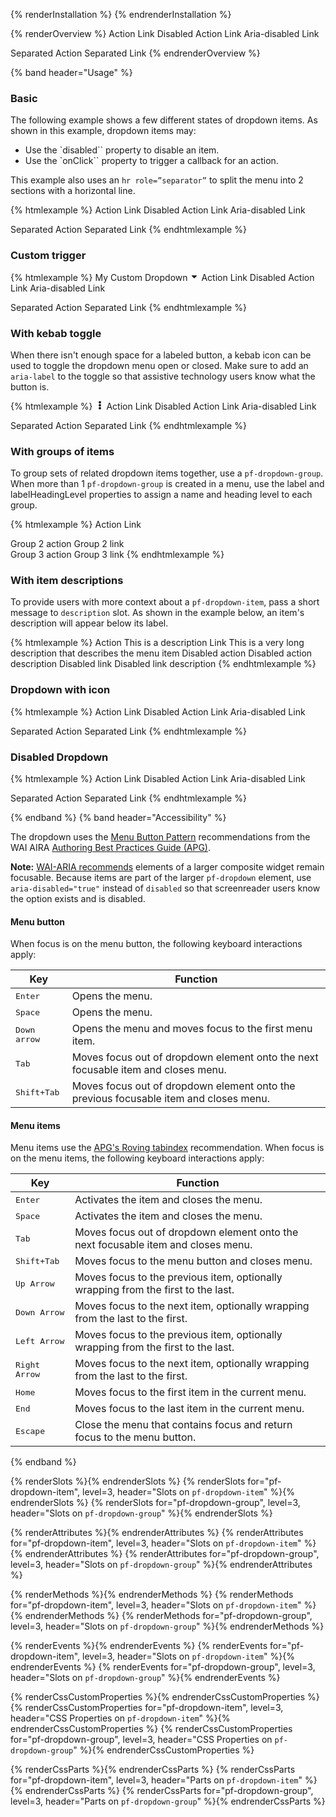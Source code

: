 {% renderInstallation %} {% endrenderInstallation %}

<script type="module">
import '@patternfly/elements/pf-dropdown/pf-dropdown.js';
</script>

{% renderOverview %}
  <pf-dropdown>
    <pf-dropdown-item>Action</pf-dropdown-item>
    <pf-dropdown-item to="#">Link</pf-dropdown-item>
    <pf-dropdown-item disabled>Disabled Action</pf-dropdown-item>
    <pf-dropdown-item disabled to="#">Link</pf-dropdown-item>
    <pf-dropdown-item aria-disabled="true" to="#">Aria-disabled Link</pf-dropdown-item>
    <div role="separator"></div>
    <pf-dropdown-item>Separated Action</pf-dropdown-item>
    <pf-dropdown-item to="#">Separated Link</pf-dropdown-item>
  </pf-dropdown>
{% endrenderOverview %}

{% band header="Usage" %}

### Basic

The following example shows a few different states of dropdown items. As shown in this example, dropdown items may:

- Use the `disabled`` property to disable an item.
- Use the `onClick`` property to trigger a callback for an action.

This example also uses an `hr role=”separator”` to split the menu into 2 sections with a horizontal line.

{% htmlexample %}
  <pf-dropdown>
    <pf-dropdown-item>Action</pf-dropdown-item>
    <pf-dropdown-item to="#">Link</pf-dropdown-item>
    <pf-dropdown-item disabled>Disabled Action</pf-dropdown-item>
    <pf-dropdown-item disabled to="#">Link</pf-dropdown-item>
    <pf-dropdown-item aria-disabled="true" to="#">Aria-disabled Link</pf-dropdown-item>
    <div role="separator"></div>
    <pf-dropdown-item>Separated Action</pf-dropdown-item>
    <pf-dropdown-item to="#">Separated Link</pf-dropdown-item>
  </pf-dropdown>
{% endhtmlexample %}

### Custom trigger
{% htmlexample %}
  <pf-dropdown>
    <pf-button slot="trigger" variant="control">
      My Custom Dropdown 
      <svg viewBox="0 0 320 512" fill="currentColor" aria-hidden="true"  width="1em" height="1em"><path d="M31.3 192h257.3c17.8 0 26.7 21.5 14.1 34.1L174.1 354.8c-7.8 7.8-20.5 7.8-28.3 0L17.2 226.1C4.6 213.5 13.5 192 31.3 192z"></path></svg>
    </pf-button>
    <pf-dropdown-item>Action</pf-dropdown-item>
    <pf-dropdown-item to="#">Link</pf-dropdown-item>
    <pf-dropdown-item disabled>Disabled Action</pf-dropdown-item>
    <pf-dropdown-item disabled to="#">Link</pf-dropdown-item>
    <pf-dropdown-item aria-disabled="true" to="#">Aria-disabled Link</pf-dropdown-item>
    <div role="separator"></div>
    <pf-dropdown-item>Separated Action</pf-dropdown-item>
    <pf-dropdown-item to="#">Separated Link</pf-dropdown-item>
  </pf-dropdown>
{% endhtmlexample %}

### With kebab toggle

When there isn't enough space for a labeled button, a kebab icon can be used to toggle the dropdown menu open or closed. Make sure to add an `aria-label` to the toggle so that assistive technology users know what the button is.

{% htmlexample %}
  <pf-dropdown>
    <pf-button slot="trigger" aria-label="Toggle" plain>
      <svg viewBox="0 0 192 512" fill="currentColor" aria-hidden="true" role="img" width="1em" height="1em"><path d="M96 184c39.8 0 72 32.2 72 72s-32.2 72-72 72-72-32.2-72-72 32.2-72 72-72zM24 80c0 39.8 32.2 72 72 72s72-32.2 72-72S135.8 8 96 8 24 40.2 24 80zm0 352c0 39.8 32.2 72 72 72s72-32.2 72-72-32.2-72-72-72-72 32.2-72 72z"></path></svg>
    </pf-button>
    <pf-dropdown-item>Action</pf-dropdown-item>
    <pf-dropdown-item to="#">Link</pf-dropdown-item>
    <pf-dropdown-item disabled>Disabled Action</pf-dropdown-item>
    <pf-dropdown-item disabled to="#">Link</pf-dropdown-item>
    <pf-dropdown-item aria-disabled="true" to="#">Aria-disabled Link</pf-dropdown-item>
    <div role="separator"></div>
    <pf-dropdown-item>Separated Action</pf-dropdown-item>
    <pf-dropdown-item to="#">Separated Link</pf-dropdown-item>
  </pf-dropdown>
{% endhtmlexample %}

### With groups of items

To group sets of related dropdown items together, use a `pf-dropdown-group`. When more than 1 `pf-dropdown-group` is created in a menu, use the label and labelHeadingLevel properties to assign a name and heading level to each group.

{% htmlexample %}
  <pf-dropdown>
    <pf-dropdown-group>
      <pf-dropdown-item>Action</pf-dropdown-item>
      <pf-dropdown-item to="#">Link</pf-dropdown-item>
    </pf-dropdown-group>
    <div role="separator"></div>
    <pf-dropdown-group label="Group 2">
      <pf-dropdown-item>Group 2 action</pf-dropdown-item>
      <pf-dropdown-item to="#">Group 2 link</pf-dropdown-item>
    </pf-dropdown-group>
    <div role="separator"></div>
    <pf-dropdown-group label="Group 3">
      <pf-dropdown-item>Group 3 action</pf-dropdown-item>
      <pf-dropdown-item to="#">Group 3 link</pf-dropdown-item>
    </pf-dropdown-group>
  </pf-dropdown>
{% endhtmlexample %}

### With item descriptions
To provide users with more context about a `pf-dropdown-item`, pass a short message to `description` slot. As shown in the example below, an item's description will appear below its label.

{% htmlexample %}
  <pf-dropdown>
    <pf-dropdown-item>
      Action
      <span slot="description">This is a description</span>
    </pf-dropdown-item>
    <pf-dropdown-item to="#">
      Link
      <span slot="description">This is a very long description that describes the menu item</span>
    </pf-dropdown-item>
    <pf-dropdown-item disabled>
      Disabled action
      <span slot="description">Disabled action description</span>
    </pf-dropdown-item>
    <pf-dropdown-item disabled to="#">
      Disabled link
      <span slot="description">Disabled link description</span>
    </pf-dropdown-item>
  </pf-dropdown>
{% endhtmlexample %}

  ### Dropdown with icon
  {% htmlexample %}
  <pf-dropdown>
    <pf-dropdown-item>Action</pf-dropdown-item>
    <pf-dropdown-item to="#">Link</pf-dropdown-item>
    <pf-dropdown-item disabled>Disabled Action</pf-dropdown-item>
    <pf-dropdown-item disabled to="#">Link</pf-dropdown-item>
    <pf-dropdown-item aria-disabled="true" to="#">Aria-disabled Link</pf-dropdown-item>
    <div role="separator"></div>
    <pf-dropdown-item>Separated Action</pf-dropdown-item>
    <pf-dropdown-item to="#">Separated Link</pf-dropdown-item>
  </pf-dropdown>
  {% endhtmlexample %}

  ### Disabled Dropdown
  {% htmlexample %}
  <pf-dropdown disabled>
    <pf-dropdown-item>Action</pf-dropdown-item>
    <pf-dropdown-item to="#">Link</pf-dropdown-item>
    <pf-dropdown-item disabled>Disabled Action</pf-dropdown-item>
    <pf-dropdown-item disabled to="#">Link</pf-dropdown-item>
    <pf-dropdown-item aria-disabled="true" to="#">Aria-disabled Link</pf-dropdown-item>
    <div role="separator"></div>
    <pf-dropdown-item>Separated Action</pf-dropdown-item>
    <pf-dropdown-item to="#">Separated Link</pf-dropdown-item>
  </pf-dropdown>
  {% endhtmlexample %}

{% endband %}
{% band header="Accessibility" %}

The dropdown uses the [Menu Button Pattern](https://www.w3.org/WAI/ARIA/apg/patterns/menu-button/) recommendations from the WAI AIRA [Authoring Best Practices Guide (APG)](https://www.w3.org/WAI/ARIA/apg).

**Note:** [WAI-ARIA recommends](https://www.w3.org/WAI/ARIA/apg/practices/keyboard-interface/#focusabilityofdisabledcontrols) elements of a larger composite widget remain focusable.  Because items are part of the larger `pf-dropdown` element, use `aria-disabled="true"` instead of `disabled` so that screenreader users know the option exists and is disabled.

#### Menu button

When focus is on the menu button, the following keyboard interactions apply:

| Key                   | Function                                                                              |
| --------------------- | ------------------------------------------------------------------------------------- |
| <kbd>Enter</kbd>      | Opens the menu.                                                                       |
| <kbd>Space</kbd>      | Opens the menu.                                                                       |
| <kbd>Down arrow</kbd> | Opens the menu and moves focus to the first menu item.                                |
| <kbd>Tab</kbd>        | Moves focus out of dropdown element onto the next focusable item and closes menu.     |
| <kbd>Shift+Tab</kbd>  | Moves focus out of dropdown element onto the previous focusable item and closes menu. |

#### Menu items

Menu items use the [APG's Roving tabindex](https://www.w3.org/WAI/ARIA/apg/practices/keyboard-interface/#kbd_roving_tabindex) recommendation. When focus is on the menu items, the following keyboard interactions apply:

| Key                    | Function                                                                          |
| ---------------------- | --------------------------------------------------------------------------------- |
| <kbd>Enter</kbd>       | Activates the item and closes the menu.                                           |
| <kbd>Space</kbd>       | Activates the item and closes the menu.                                           |
| <kbd>Tab</kbd>         | Moves focus out of dropdown element onto the next focusable item and closes menu. |
| <kbd>Shift+Tab</kbd>   | Moves focus to the menu button and closes menu.                                   |
| <kbd>Up Arrow</kbd>    | Moves focus to the previous item, optionally wrapping from the first to the last. |
| <kbd>Down Arrow</kbd>  | Moves focus to the next item, optionally wrapping from the last to the first.     |
| <kbd>Left Arrow</kbd>  | Moves focus to the previous item, optionally wrapping from the first to the last. |
| <kbd>Right Arrow</kbd> | Moves focus to the next item, optionally wrapping from the last to the first.     |
| <kbd>Home</kbd>        | Moves focus to the first item in the current menu.                                |
| <kbd>End</kbd>         | Moves focus to the last item in the current menu.                                 |
| <kbd>Escape</kbd>      | Close the menu that contains focus and return focus to the menu button.           |

{% endband %}

{% renderSlots %}{% endrenderSlots %}
{% renderSlots for="pf-dropdown-item", level=3, header="Slots on `pf-dropdown-item`" %}{% endrenderSlots %}
{% renderSlots for="pf-dropdown-group", level=3, header="Slots on `pf-dropdown-group`" %}{% endrenderSlots %}

{% renderAttributes %}{% endrenderAttributes %}
{% renderAttributes for="pf-dropdown-item", level=3, header="Slots on `pf-dropdown-item`" %}{% endrenderAttributes %}
{% renderAttributes for="pf-dropdown-group", level=3, header="Slots on `pf-dropdown-group`" %}{% endrenderAttributes %}

{% renderMethods %}{% endrenderMethods %}
{% renderMethods for="pf-dropdown-item", level=3, header="Slots on `pf-dropdown-item`" %}{% endrenderMethods %}
{% renderMethods for="pf-dropdown-group", level=3, header="Slots on `pf-dropdown-group`" %}{% endrenderMethods %}

{% renderEvents %}{% endrenderEvents %}
{% renderEvents for="pf-dropdown-item", level=3, header="Slots on `pf-dropdown-item`" %}{% endrenderEvents %}
{% renderEvents for="pf-dropdown-group", level=3, header="Slots on `pf-dropdown-group`" %}{% endrenderEvents %}

{% renderCssCustomProperties %}{% endrenderCssCustomProperties %}
{% renderCssCustomProperties for="pf-dropdown-item", level=3, header="CSS Properties on `pf-dropdown-item`" %}{% endrenderCssCustomProperties %}
{% renderCssCustomProperties for="pf-dropdown-group", level=3, header="CSS Properties on `pf-dropdown-group`" %}{% endrenderCssCustomProperties %}

{% renderCssParts %}{% endrenderCssParts %}
{% renderCssParts for="pf-dropdown-item", level=3, header="Parts on `pf-dropdown-item`" %}{% endrenderCssParts %}
{% renderCssParts for="pf-dropdown-group", level=3, header="Parts on `pf-dropdown-group`" %}{% endrenderCssParts %}
